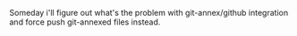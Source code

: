 Someday i'll figure out what's the problem with git-annex/github integration and force push git-annexed files instead.

